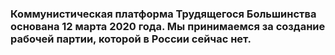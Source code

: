 ### Коммунистическая платформа Трудящегося Большинства основана 12 марта 2020 года. Мы принимаемся за создание рабочей партии, которой в России сейчас нет.

<!--
**kptbru/kptbru** is a ✨ _special_ ✨ repository because its `README.md` (this file) appears on your GitHub profile.

Here are some ideas to get you started:

- 🔭 I’m currently working on ...
- 🌱 I’m currently learning ...
- 👯 I’m looking to collaborate on ...
- 🤔 I’m looking for help with ...
- 💬 Ask me about ...
- 📫 How to reach me: ...
- 😄 Pronouns: ...
- ⚡ Fun fact: ...
-->
